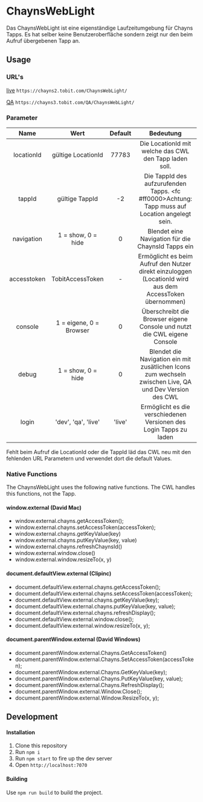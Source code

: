 # ChaynsWebLight
Das ChaynsWebLight ist eine eigenständige Laufzeitumgebung für Chayns Tapps. 
Es hat selber keine Benutzeroberfläche sondern zeigt nur den beim Aufruf übergebenen Tapp an. 

## Usage

### URL's
[live](chayns2.tobit.com/ChaynsWebLight/) `https://chayns2.tobit.com/ChaynsWebLight/`

[QA](//chayns3.tobit.com/QA/ChaynsWebLight/) `https://chayns3.tobit.com/QA/ChaynsWebLight/`

### Parameter

|Name          |Wert                      | Default  |Bedeutung                                                                                                  |
|     :---:    |            :---:         |  :---:   |                                      :---:                                                                |
| locationId   | gültige LocationId       | 77783    | Die LocationId mit welche das CWL den Tapp laden soll.                                                    |
| tappId       | gültige TappId           | -2       | Die TappId des aufzurufenden Tapps. <fc #ff0000>Achtung:</fc> Tapp muss auf Location angelegt sein.       |
| navigation   | 1 = show, 0 = hide       | 0        | Blendet eine Navigation für die ChaynsId Tapps ein                                                        |
| accesstoken  | TobitAccessToken         | -        | Ermöglicht es beim Aufruf den Nutzer direkt einzuloggen (LocationId wird aus dem AccessToken übernommen)  |
| console      | 1 = eigene, 0 = Browser  | 0        | Überschreibt die Browser eigene Console und nutzt die CWL eigene Console                                  |
| debug        | 1 = show, 0 = hide       | 0        | Blendet die Navigation ein mit zusätlichen Icons zum wechseln zwischen Live, QA und Dev Version des CWL   |
| login        | 'dev', 'qa', 'live'      | 'live'   | Ermöglicht es die verschiedenen Versionen des Login Tapps zu laden                                    |

Fehlt beim Aufruf die LocationId oder die TappId läd das CWL neu mit den fehlenden URL Parametern und verwendet dort die default Values.

### Native Functions
The ChaynsWebLight uses the following native functions.
The CWL handles this functions, not the Tapp.

#### window.external (David Mac)
* window.external.chayns.getAccessToken();
* window.external.chayns.setAccessToken(accessToken);
* window.external.chayns.getKeyValue(key)
* window.external.chayns.putKeyValue(key, value)
* window.external.chayns.refreshChaynsId()
* window.external.window.close()
* window.external.window.resizeTo(x, y)

#### document.defaultView.external (Clipinc)
* document.defaultView.external.chayns.getAccessToken();
* document.defaultView.external.chayns.setAccessToken(accessToken);
* document.defaultView.external.chayns.getKeyValue(key);
* document.defaultView.external.chayns.putKeyValue(key, value);
* document.defaultView.external.chayns.refreshDisplay();
* document.defaultView.external.window.close();
* document.defaultView.external.window.resizeTo(x, y);

#### document.parentWindow.external (David Windows)
* document.parentWindow.external.Chayns.GetAccessToken()
* document.parentWindow.external.Chayns.SetAccessToken(accessToken);
* document.parentWindow.external.Chayns.GetKeyValue(key);
* document.parentWindow.external.Chayns.PutKeyValue(key, value);
* document.parentWindow.external.Chayns.RefreshDisplay();
* document.parentWindow.external.Window.Close();
* document.parentWindow.external.Window.ResizeTo(x, y);


## Development

#### Installation
1. Clone this repository
2. Run <code>npm i</code>
3. Run <code>npm start</code> to fire up the dev server
4. Open `http://localhost:7070`

#### Building
Use `npm run build` to build the project.